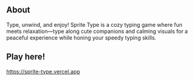 ## About
Type, unwind, and enjoy! Sprite Type is a cozy typing game where fun meets relaxation—type along cute companions and calming visuals for a peaceful experience while honing your speedy typing skills. 

## Play here!
https://sprite-type.vercel.app
